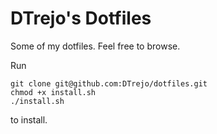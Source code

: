 # DTrejo's Dotfiles

Some of my dotfiles. Feel free to browse.

Run

    git clone git@github.com:DTrejo/dotfiles.git
    chmod +x install.sh
    ./install.sh

to install.
